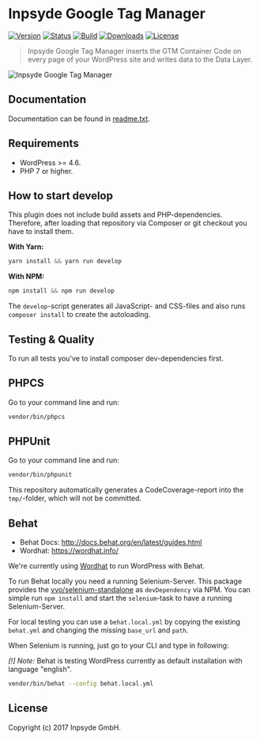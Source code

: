 # Inpsyde Google Tag Manager

[![Version](https://img.shields.io/packagist/v/inpsyde/google-tag-manager.svg)](https://packagist.org/packages/inpsyde/google-tag-manager)
[![Status](https://img.shields.io/badge/status-active-brightgreen.svg)](https://github.com/inpsyde/google-tag-manager)
[![Build](https://img.shields.io/travis/inpsyde/google-tag-manager.svg)](https://travis-ci.org/inpsyde/google-tag-manager)
[![Downloads](https://img.shields.io/packagist/dt/inpsyde/google-tag-manager.svg)](https://packagist.org/packages/inpsyde/google-tag-manager)
[![License](https://img.shields.io/packagist/l/inpsyde/google-tag-manager.svg)](https://packagist.org/packages/inpsyde/google-tag-manager)

> Inpsyde Google Tag Manager inserts the GTM Container Code on every page of your WordPress site and writes data to the Data Layer.

![Inpsyde Google Tag Manager](resources/svn-assets/banner-1544x500.png)

## Documentation

Documentation can be found in [readme.txt](readme.txt).

## Requirements

* WordPress >= 4.6.
* PHP 7 or higher.

## How to start develop

This plugin does not include build assets and PHP-dependencies. Therefore, after loading that repository via Composer or git checkout you have to install them.

**With Yarn:**

```js
yarn install && yarn run develop
```

**With NPM:**
```js
npm install && npm run develop
```

The `develop`-script generates all JavaScript- and CSS-files and also runs `composer install` to create the autoloading.

## Testing & Quality
To run all tests you've to install composer dev-dependencies first.

## PHPCS
Go to your command line and run:

```bash
vendor/bin/phpcs
```

## PHPUnit
Go to your command line and run:

```bash
vendor/bin/phpunit
```

This repository automatically generates a CodeCoverage-report into the `tmp/`-folder, which will not be committed.

## Behat

* Behat Docs: http://docs.behat.org/en/latest/guides.html
* Wordhat: https://wordhat.info/

We're currently using [Wordhat](https://wordhat.info/) to run WordPress with Behat.

To run Behat locally you need a running Selenium-Server. This package provides the [vvo/selenium-standalone](https://github.com/vvo/selenium-standalone) as `devDependency` via NPM. You can simple run `npm install` and start the `selenium`-task to have a running Selenium-Server.

For local testing you can use a `behat.local.yml` by copying the existing `behat.yml` and changing the missing `base_url` and `path`.

When Selenium is running, just go to your CLI and type in following:

*[!] Note:* Behat is testing WordPress currently as default installation with language "english".

```bash
vendor/bin/behat --config behat.local.yml
```

## License
   
Copyright (c) 2017 Inpsyde GmbH.